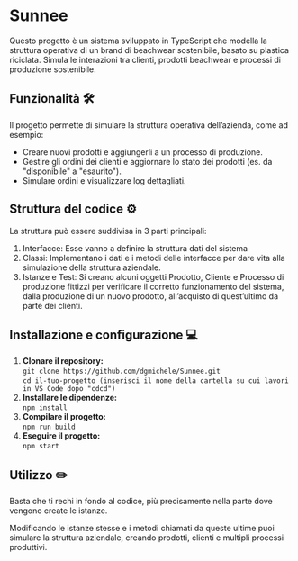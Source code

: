 <h1>Sunnee</h1>
<p>Questo progetto è un sistema sviluppato in TypeScript che modella la struttura operativa di un brand di beachwear sostenibile, basato su plastica riciclata. Simula le interazioni tra clienti, prodotti beachwear e processi di produzione sostenibile.</p>
<h2>Funzionalità 🛠️</h2>
<p>Il progetto permette di simulare la struttura operativa dell’azienda, come ad esempio:</p>
<ul>
    <li>Creare nuovi prodotti e aggiungerli a un processo di produzione.</li>
    <li>Gestire gli ordini dei clienti e aggiornare lo stato dei prodotti (es. da "disponibile" a "esaurito").</li>
    <li>Simulare ordini e visualizzare log dettagliati.</li>
</ul>
<h2>Struttura del codice ⚙️</h2>
<p>La struttura può essere suddivisa in 3 parti principali:</p>
<ol>
    <li>Interfacce: Esse vanno a definire la struttura dati del sistema</li>
    <li>Classi: Implementano i dati e i metodi delle interfacce per dare vita alla simulazione della struttura aziendale.</li>
    <li>Istanze e Test: Si creano alcuni oggetti Prodotto, Cliente e Processo di produzione fittizzi per verificare il corretto funzionamento del sistema, dalla produzione di un nuovo prodotto, all’acquisto di quest’ultimo da parte dei clienti.</li>
</ol>
<h2>Installazione e configurazione 💻</h2>
<ol>
    <li>
    <strong>Clonare il repository:</strong><br>
    <code>git clone https://github.com/dgmichele/Sunnee.git</code><br>
    <code>cd il-tuo-progetto (inserisci il nome della cartella su cui lavori in VS Code dopo "cdcd")</code>
    </li>
    <li>
    <strong>Installare le dipendenze:</strong><br>
    <code>npm install</code>
    </li>
    <li>
    <strong>Compilare il progetto:</strong><br>
    <code>npm run build</code>
    </li>
    <li>
    <strong>Eseguire il progetto:</strong><br>
    <code>npm start</code>
    </li>
</ol>
<h2>Utilizzo ✏️</h2>
<p>Basta che ti rechi in fondo al codice, più precisamente nella parte dove vengono create le istanze.</p>
<p>Modificando le istanze stesse e i metodi chiamati da queste ultime puoi simulare la struttura aziendale, creando prodotti, clienti e multipli processi produttivi.</p>
